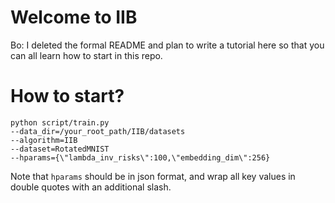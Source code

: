 # Welcome to IIB
Bo: I deleted the formal README and plan to write a tutorial here so that you can all learn how to start in this repo.

# How to start?
```shell
python script/train.py
--data_dir=/your_root_path/IIB/datasets
--algorithm=IIB
--dataset=RotatedMNIST
--hparams={\"lambda_inv_risks\":100,\"embedding_dim\":256}
```
Note that `hparams` should be in json format, and wrap all key values in double quotes with an additional slash.
